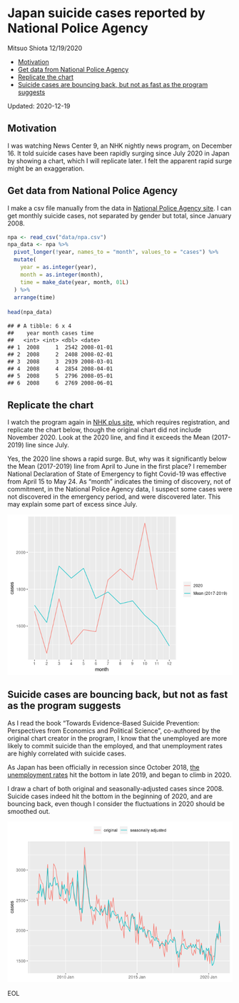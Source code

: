 Japan suicide cases reported by National Police Agency
================
Mitsuo Shiota
12/19/2020

  - [Motivation](#motivation)
  - [Get data from National Police
    Agency](#get-data-from-national-police-agency)
  - [Replicate the chart](#replicate-the-chart)
  - [Suicide cases are bouncing back, but not as fast as the program
    suggests](#suicide-cases-are-bouncing-back-but-not-as-fast-as-the-program-suggests)

Updated: 2020-12-19

## Motivation

I was watching News Center 9, an NHK nightly news program, on December
16. It told suicide cases have been rapidly surging since July 2020 in
Japan by showing a chart, which I will replicate later. I felt the
apparent rapid surge might be an exaggeration.

## Get data from National Police Agency

I make a csv file manually from the data in [National Police Agency
site](https://www.npa.go.jp/publications/statistics/safetylife/jisatsu.html).
I can get monthly suicide cases, not separated by gender but total,
since January 2008.

``` r
npa <- read_csv("data/npa.csv")
npa_data <- npa %>% 
  pivot_longer(!year, names_to = "month", values_to = "cases") %>% 
  mutate(
    year = as.integer(year),
    month = as.integer(month),
    time = make_date(year, month, 01L)
  ) %>% 
  arrange(time)

head(npa_data)
```

    ## # A tibble: 6 x 4
    ##    year month cases time      
    ##   <int> <int> <dbl> <date>    
    ## 1  2008     1  2542 2008-01-01
    ## 2  2008     2  2408 2008-02-01
    ## 3  2008     3  2939 2008-03-01
    ## 4  2008     4  2854 2008-04-01
    ## 5  2008     5  2796 2008-05-01
    ## 6  2008     6  2769 2008-06-01

## Replicate the chart

I watch the program again in [NHK plus site](https://plus.nhk.jp/),
which requires registration, and replicate the chart below, though the
original chart did not include November 2020. Look at the 2020 line, and
find it exceeds the Mean (2017-2019) line since July.

Yes, the 2020 line shows a rapid surge. But, why was it significantly
below the Mean (2017-2019) line from April to June in the first place? I
remember National Declaration of State of Emergency to fight Covid-19
was effective from April 15 to May 24. As “month” indicates the timing
of discovery, not of commitment, in the National Police Agency data, I
suspect some cases were not discovered in the emergency period, and were
discovered later. This may explain some part of excess since July.

![](README_files/figure-gfm/replicate-1.png)<!-- -->

## Suicide cases are bouncing back, but not as fast as the program suggests

As I read the book “Towards Evidence-Based Suicide Prevention:
Perspectives from Economics and Political Science”, co-authored by the
original chart creator in the program, I know that the unemployed are
more likely to commit suicide than the employed, and that unemployment
rates are highly correlated with suicide cases.

As Japan has been officially in recession since October 2018, [the
unemployment rates](https://fred.stlouisfed.org/series/LRUN64TTJPM156S)
hit the bottom in late 2019, and began to climb in 2020.

I draw a chart of both original and seasonally-adjusted cases since
2008. Suicide cases indeed hit the bottom in the beginning of 2020, and
are bouncing back, even though I consider the fluctuations in 2020
should be smoothed out.

![](README_files/figure-gfm/simple_chart-1.png)<!-- -->

EOL
